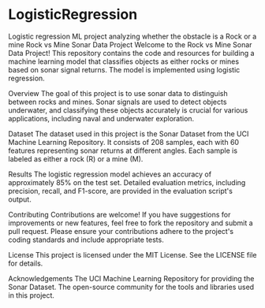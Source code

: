 # LogisticRegression
Logistic regression ML project analyzing whether the obstacle is a Rock or a mine 
Rock vs Mine Sonar Data Project
Welcome to the Rock vs Mine Sonar Data Project! This repository contains the code and resources for building a machine learning model that classifies objects as either rocks or mines based on sonar signal returns. The model is implemented using logistic regression.

Overview
The goal of this project is to use sonar data to distinguish between rocks and mines. Sonar signals are used to detect objects underwater, and classifying these objects accurately is crucial for various applications, including naval and underwater exploration.

Dataset
The dataset used in this project is the Sonar Dataset from the UCI Machine Learning Repository. It consists of 208 samples, each with 60 features representing sonar returns at different angles. Each sample is labeled as either a rock (R) or a mine (M).

Results
The logistic regression model achieves an accuracy of approximately 85% on the test set. Detailed evaluation metrics, including precision, recall, and F1-score, are provided in the evaluation script's output.

Contributing
Contributions are welcome! If you have suggestions for improvements or new features, feel free to fork the repository and submit a pull request. Please ensure your contributions adhere to the project's coding standards and include appropriate tests.

License
This project is licensed under the MIT License. See the LICENSE file for details.

Acknowledgements
The UCI Machine Learning Repository for providing the Sonar Dataset.
The open-source community for the tools and libraries used in this project.
